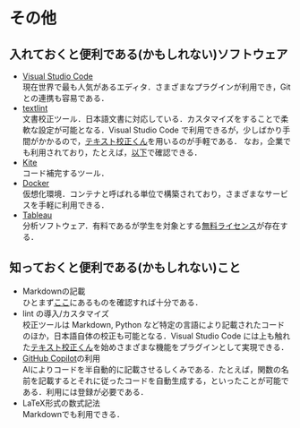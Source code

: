 # その他

## 入れておくと便利である(かもしれない)ソフトウェア

- [Visual Studio Code](https://azure.microsoft.com/ja-jp/products/visual-studio-code/)  
現在世界で最も人気があるエディタ．さまざまなプラグインが利用でき，Gitとの連携も容易である．
- [textlint](https://textlint.github.io/)  
文書校正ツール．日本語文書に対応している．カスタマイズをすることで柔軟な設定が可能となる．Visual Studio Code で利用できるが，少しばかり手間がかかるので，[テキスト校正くん](https://marketplace.visualstudio.com/items?itemName=ICS.japanese-proofreading)を用いるのが手軽である．
なお，企業でも利用されており，たとえば，[以下](https://zenn.dev/kgsi/articles/a88273d293abe07c5acb)で確認できる．
- [Kite](https://www.kite.com/)  
コード補完するツール．
- [Docker](https://www.docker.com/)  
仮想化環境．コンテナと呼ばれる単位で構築されており，さまざまなサービスを手軽に利用できる．
- [Tableau](https://www.tableau.com/)  
分析ソフトウェア．有料であるが学生を対象とする[無料ライセンス](https://www.tableau.com/academic/students)が存在する．

## 知っておくと便利である(かもしれない)こと

- Markdownの記載  
ひとまず[ここ](https://www.markdown.jp/syntax/)にあるものを確認すれば十分である．
- lint の導入/カスタマイズ  
校正ツールは Markdown, Python など特定の言語により記載されたコードのほか，日本語自体の校正も可能となる．Visual Studio Code には上も触れた[テキスト校正くん](https://marketplace.visualstudio.com/items?itemName=ICS.japanese-proofreading)を始めさまざまな機能をプラグインとして実現できる．
- [GitHub Copilot](https://copilot.github.com)の利用  
AIによりコードを半自動的に記載させるしくみである．たとえば，関数の名前を記載するとそれに従ったコードを自動生成する，といったことが可能である．利用には登録が必要である．
- LaTeX形式の数式記法  
Markdownでも利用できる．

